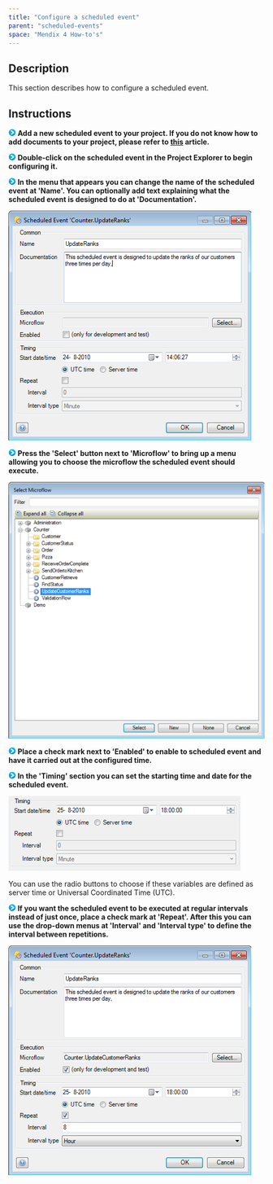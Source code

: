 ```yaml
---
title: "Configure a scheduled event"
parent: "scheduled-events"
space: "Mendix 4 How-to's"
---
```

## Description

This section describes how to configure a scheduled event.

## Instructions

![](attachments/819203/917932.png) **Add a new scheduled event to your project. If you do not know how to add documents to your project, please refer to [this](add-documents-to-a-module) article.**

![](attachments/819203/917932.png) **Double-click on the scheduled event in the Project Explorer to begin configuring it.**

![](attachments/819203/917932.png) **In the menu that appears you can change the name of the scheduled event at 'Name'. You can optionally add text explaining what the scheduled event is designed to do at 'Documentation'.**

![](attachments/2621601/2752823.png)

![](attachments/819203/917932.png) **Press the 'Select' button next to 'Microflow' to bring up a menu allowing you to choose the microflow the scheduled event should execute.**

![](attachments/2621601/2752824.png)

![](attachments/819203/917932.png) **Place a check mark next to 'Enabled' to enable to scheduled event and have it carried out at the configured time.**

![](attachments/819203/917932.png) **In the 'Timing' section you can set the starting time and date for the scheduled event.**

![](attachments/2621601/2752825.png)

You can use the radio buttons to choose if these variables are defined as server time or Universal Coordinated Time (UTC).

![](attachments/819203/917932.png) **If you want the scheduled event to be executed at regular intervals instead of just once, place a check mark at 'Repeat'. After this you can use the drop-down menus at 'Interval' and 'Interval type' to define the interval between repetitions.**

![](attachments/2621601/2752830.png)
